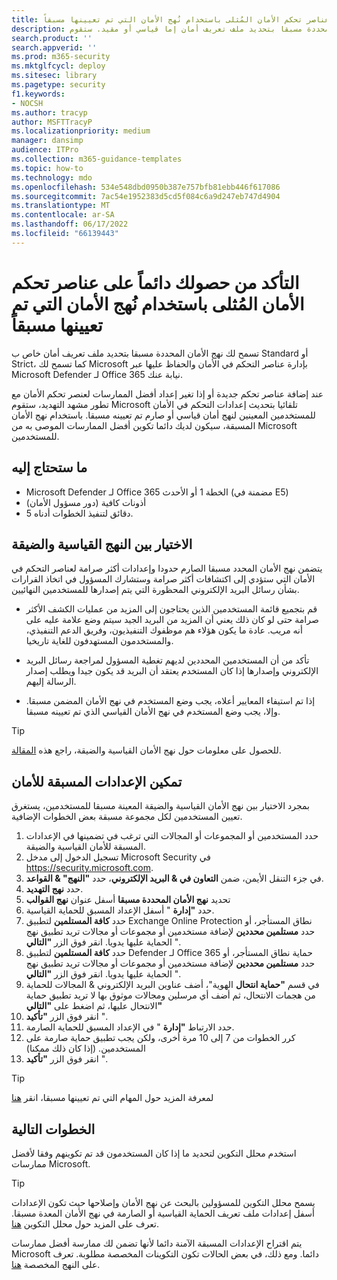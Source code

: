 ```yaml
---
title: التأكد من حصولك دائماً على عناصر تحكم الأمان المُثلى باستخدام نُهج الأمان التي تم تعيينها مسبقاً
description: خطوات التأكد من أن لديك دائما أفضل عناصر التحكم في الأمان مع نهج الأمان التي تم تعيينها مسبقا. تسمح لك النهج المحددة مسبقا بتحديد ملف تعريف أمان إما قياسي أو مقيد. ستقوم Microsoft بإدارة عناصر التحكم بالأمان والحفاظ عليها عبر Microsoft Defender لـ Office 365 نيابة عنك.
search.product: ''
search.appverid: ''
ms.prod: m365-security
ms.mktglfcycl: deploy
ms.sitesec: library
ms.pagetype: security
f1.keywords:
- NOCSH
ms.author: tracyp
author: MSFTTracyP
ms.localizationpriority: medium
manager: dansimp
audience: ITPro
ms.collection: m365-guidance-templates
ms.topic: how-to
ms.technology: mdo
ms.openlocfilehash: 534e548dbd0950b387e757bfb81ebb446f617086
ms.sourcegitcommit: 7ac54e1952383d5cd5f084c6a9d247eb747d4904
ms.translationtype: MT
ms.contentlocale: ar-SA
ms.lasthandoff: 06/17/2022
ms.locfileid: "66139443"
---
```

# <a name="ensuring-you-always-have-the-optimal-security-controls-with-preset-security-policies"></a>التأكد من حصولك دائماً على عناصر تحكم الأمان المُثلى باستخدام نُهج الأمان التي تم تعيينها مسبقاً

تسمح لك نهج الأمان المحددة مسبقا بتحديد ملف تعريف أمان خاص ب Standard أو Strict، كما تسمح لك Microsoft بإدارة عناصر التحكم في الأمان والحفاظ عليها عبر Microsoft Defender لـ Office 365 نيابة عنك.

عند إضافة عناصر تحكم جديدة أو إذا تغير إعداد أفضل الممارسات لعنصر تحكم الأمان مع تطور مشهد التهديد، ستقوم Microsoft تلقائيا بتحديث إعدادات التحكم في الأمان للمستخدمين المعينين لنهج أمان قياسي أو صارم تم تعيينه مسبقا. باستخدام نهج الأمان المسبقة، سيكون لديك دائما تكوين أفضل الممارسات الموصى به من Microsoft للمستخدمين.

## <a name="what-you-will-need"></a>ما ستحتاج إليه
- Microsoft Defender لـ Office 365 الخطة 1 أو الأحدث (مضمنة في E5)
- أذونات كافية (دور مسؤول الأمان)
- 5 دقائق لتنفيذ الخطوات أدناه.

## <a name="choosing-between-standard-and-strict-policies"></a>الاختيار بين النهج القياسية والضيقة

يتضمن نهج الأمان المحدد مسبقا الصارم حدودا وإعدادات أكثر صرامة لعناصر التحكم في الأمان التي ستؤدي إلى اكتشافات أكثر صرامة وستشارك المسؤول في اتخاذ القرارات بشأن رسائل البريد الإلكتروني المحظورة التي يتم إصدارها للمستخدمين النهائيين.

- قم بتجميع قائمة المستخدمين الذين يحتاجون إلى المزيد من عمليات الكشف الأكثر صرامة حتى لو كان ذلك يعني أن المزيد من البريد الجيد سيتم وضع علامة عليه على أنه مريب. عادة ما يكون هؤلاء هم موظفوك التنفيذيون، وفريق الدعم التنفيذي، والمستخدمون المستهدفون للغاية تاريخيا.

- تأكد من أن المستخدمين المحددين لديهم تغطية المسؤول لمراجعة رسائل البريد الإلكتروني وإصدارها إذا كان المستخدم يعتقد أن البريد قد يكون جيدا ويطلب إصدار الرسالة إليهم.

- إذا تم استيفاء المعايير أعلاه، يجب وضع المستخدم في نهج الأمان المضمن مسبقا. وإلا، يجب وضع المستخدم في نهج الأمان القياسي الذي تم تعيينه مسبقا.

> [!TIP]
> للحصول على معلومات حول نهج الأمان القياسية والضيقة، راجع هذه [المقالة](../../office-365-security/recommended-settings-for-eop-and-office365.md).

## <a name="enable-security-presets"></a>تمكين الإعدادات المسبقة للأمان

بمجرد الاختيار بين نهج الأمان القياسية والضيقة المعينة مسبقا للمستخدمين، يستغرق تعيين المستخدمين لكل مجموعة مسبقة بعض الخطوات الإضافية.

1. حدد المستخدمين أو المجموعات أو المجالات التي ترغب في تضمينها في الإعدادات المسبقة للأمان القياسية والضيقة.
1. تسجيل الدخول إلى مدخل Microsoft Security في https://security.microsoft.com.
1. في جزء التنقل الأيمن، ضمن **التعاون في & البريد الإلكتروني**، حدد **"النهج" & القواعد**.
1. حدد **نهج التهديد**.
1. تحديد **نهج الأمان المحددة مسبقا** أسفل عنوان **نهج القوالب**
1. حدد **"إدارة** " أسفل الإعداد المسبق للحماية القياسية.
1. حدد **كافة المستلمين** لتطبيق Exchange Online Protection نطاق المستأجر، أو حدد **مستلمين محددين** لإضافة مستخدمين أو مجموعات أو مجالات تريد تطبيق نهج الحماية عليها يدويا. انقر فوق الزر **"التالي** ".
1. حدد **كافة المستلمين** لتطبيق Defender لـ Office 365 حماية نطاق المستأجر، أو حدد **مستلمين محددين** لإضافة مستخدمين أو مجموعات أو مجالات تريد تطبيق نهج الحماية عليها يدويا. انقر فوق الزر **"التالي** ".
1. في قسم **"حماية انتحال** الهوية"، أضف عناوين البريد الإلكتروني & المجالات للحماية من هجمات الانتحال، ثم أضف أي مرسلين ومجالات موثوق بها لا تريد تطبيق حماية الانتحال عليها، ثم اضغط على **"التالي"**
3. انقر فوق الزر **"تأكيد** ".
4. حدد الارتباط **"إدارة** " في الإعداد المسبق للحماية الصارمة.
5. كرر الخطوات من 7 إلى 10 مرة أخرى، ولكن يجب تطبيق حماية صارمة على المستخدمين. (إذا كان ذلك ممكنا)
7. انقر فوق الزر **"تأكيد** ".

> [!TIP]
> لمعرفة المزيد حول المهام التي تم تعيينها مسبقا، انقر [هنا](../../office-365-security/preset-security-policies.md)

## <a name="next-steps"></a>الخطوات التالية

استخدم محلل التكوين لتحديد ما إذا كان المستخدمون قد تم تكوينهم وفقا لأفضل ممارسات Microsoft.

> [!TIP]
> يسمح محلل التكوين للمسؤولين بالبحث عن نهج الأمان وإصلاحها حيث تكون الإعدادات أسفل إعدادات ملف تعريف الحماية القياسية أو الصارمة في نهج الأمان المعدة مسبقا. تعرف على المزيد حول محلل التكوين [هنا](../../office-365-security/configuration-analyzer-for-security-policies.md).

يتم اقتراح الإعدادات المسبقة الآمنة دائما لأنها تضمن لك ممارسة أفضل ممارسات Microsoft دائما. ومع ذلك، في بعض الحالات تكون التكوينات المخصصة مطلوبة. تعرف على النهج المخصصة [هنا](../../office-365-security/tenant-wide-setup-for-increased-security.md).

